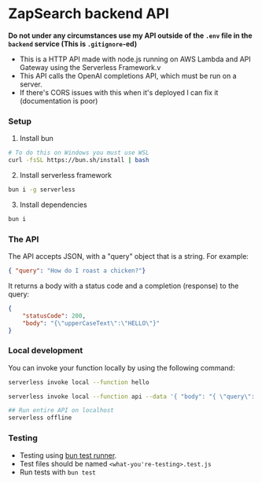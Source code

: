 # ZapSearch backend API

**Do not under any circumstances use my API outside of the `.env` file in the `backend` service (This is `.gitignore`-ed)**

- This is a HTTP API made with node.js running on AWS Lambda and API Gateway using the Serverless Framework.v
- This API calls the OpenAI completions API, which must be run on a server. 
- If there's CORS issues with this when it's deployed I can fix it (documentation is poor)

### Setup 
1. Install bun 
```bash
# To do this on Windows you must use WSL
curl -fsSL https://bun.sh/install | bash
```
2. Install serverless framework 
``` bash
bun i -g serverless
```

3. Install dependencies
```bash
bun i
```

### The API 
The API accepts JSON, with a "query" object that is a string. For example:

```json 
{ "query": "How do I roast a chicken?"}
```

It returns a body with a status code and a completion (response) to the query:

```json
{
    "statusCode": 200,
    "body": "{\"upperCaseText\":\"HELLO\"}"
}
```

### Local development

You can invoke your function locally by using the following command:

```bash
serverless invoke local --function hello

serverless invoke local --function api --data '{ "body": "{ \"query\": \"hello\" }" }'

## Run entire API on localhost
serverless offline
```

### Testing 
- Testing using [bun test runner](https://bun.sh/docs/cli/test).
- Test files should be named `<what-you're-testing>.test.js`
- Run tests with `bun test`

